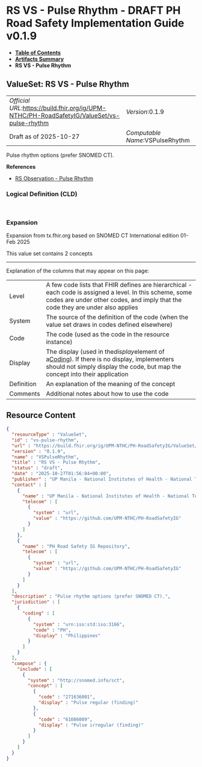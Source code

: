# RS VS - Pulse Rhythm - DRAFT PH Road Safety Implementation Guide v0.1.9

* [**Table of Contents**](toc.md)
* [**Artifacts Summary**](artifacts.md)
* **RS VS - Pulse Rhythm**

## ValueSet: RS VS - Pulse Rhythm 

| | |
| :--- | :--- |
| *Official URL*:https://build.fhir.org/ig/UPM-NTHC/PH-RoadSafetyIG/ValueSet/vs-pulse-rhythm | *Version*:0.1.9 |
| Draft as of 2025-10-27 | *Computable Name*:VSPulseRhythm |

 
Pulse rhythm options (prefer SNOMED CT). 

 **References** 

* [RS Observation - Pulse Rhythm](StructureDefinition-rs-observation-pulse-rhythm.md)

### Logical Definition (CLD)

 

### Expansion

Expansion from tx.fhir.org based on SNOMED CT International edition 01-Feb 2025

This value set contains 2 concepts

-------

 Explanation of the columns that may appear on this page: 

| | |
| :--- | :--- |
| Level | A few code lists that FHIR defines are hierarchical - each code is assigned a level. In this scheme, some codes are under other codes, and imply that the code they are under also applies |
| System | The source of the definition of the code (when the value set draws in codes defined elsewhere) |
| Code | The code (used as the code in the resource instance) |
| Display | The display (used in the*display*element of a[Coding](http://hl7.org/fhir/R4/datatypes.html#Coding)). If there is no display, implementers should not simply display the code, but map the concept into their application |
| Definition | An explanation of the meaning of the concept |
| Comments | Additional notes about how to use the code |



## Resource Content

```json
{
  "resourceType" : "ValueSet",
  "id" : "vs-pulse-rhythm",
  "url" : "https://build.fhir.org/ig/UPM-NTHC/PH-RoadSafetyIG/ValueSet/vs-pulse-rhythm",
  "version" : "0.1.9",
  "name" : "VSPulseRhythm",
  "title" : "RS VS - Pulse Rhythm",
  "status" : "draft",
  "date" : "2025-10-27T01:56:04+00:00",
  "publisher" : "UP Manila - National Institutes of Health - National Telehealth Center",
  "contact" : [
    {
      "name" : "UP Manila - National Institutes of Health - National Telehealth Center",
      "telecom" : [
        {
          "system" : "url",
          "value" : "https://github.com/UPM-NTHC/PH-RoadSafetyIG"
        }
      ]
    },
    {
      "name" : "PH Road Safety IG Repository",
      "telecom" : [
        {
          "system" : "url",
          "value" : "https://github.com/UPM-NTHC/PH-RoadSafetyIG"
        }
      ]
    }
  ],
  "description" : "Pulse rhythm options (prefer SNOMED CT).",
  "jurisdiction" : [
    {
      "coding" : [
        {
          "system" : "urn:iso:std:iso:3166",
          "code" : "PH",
          "display" : "Philippines"
        }
      ]
    }
  ],
  "compose" : {
    "include" : [
      {
        "system" : "http://snomed.info/sct",
        "concept" : [
          {
            "code" : "271636001",
            "display" : "Pulse regular (finding)"
          },
          {
            "code" : "61086009",
            "display" : "Pulse irregular (finding)"
          }
        ]
      }
    ]
  }
}

```
